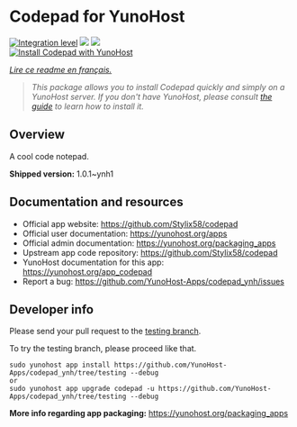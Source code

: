 <!--
N.B.: This README was automatically generated by https://github.com/YunoHost/apps/tree/master/tools/README-generator
It shall NOT be edited by hand.
-->

# Codepad for YunoHost

[![Integration level](https://dash.yunohost.org/integration/codepad.svg)](https://dash.yunohost.org/appci/app/codepad) ![](https://ci-apps.yunohost.org/ci/badges/codepad.status.svg) ![](https://ci-apps.yunohost.org/ci/badges/codepad.maintain.svg)  
[![Install Codepad with YunoHost](https://install-app.yunohost.org/install-with-yunohost.svg)](https://install-app.yunohost.org/?app=codepad)

*[Lire ce readme en français.](./README_fr.md)*

> *This package allows you to install Codepad quickly and simply on a YunoHost server.
If you don't have YunoHost, please consult [the guide](https://yunohost.org/#/install) to learn how to install it.*

## Overview

A cool code notepad.

**Shipped version:** 1.0.1~ynh1



## Documentation and resources

* Official app website: https://github.com/Stylix58/codepad
* Official user documentation: https://yunohost.org/apps
* Official admin documentation: https://yunohost.org/packaging_apps
* Upstream app code repository: https://github.com/Stylix58/codepad
* YunoHost documentation for this app: https://yunohost.org/app_codepad
* Report a bug: https://github.com/YunoHost-Apps/codepad_ynh/issues

## Developer info

Please send your pull request to the [testing branch](https://github.com/YunoHost-Apps/codepad_ynh/tree/testing).

To try the testing branch, please proceed like that.
```
sudo yunohost app install https://github.com/YunoHost-Apps/codepad_ynh/tree/testing --debug
or
sudo yunohost app upgrade codepad -u https://github.com/YunoHost-Apps/codepad_ynh/tree/testing --debug
```

**More info regarding app packaging:** https://yunohost.org/packaging_apps